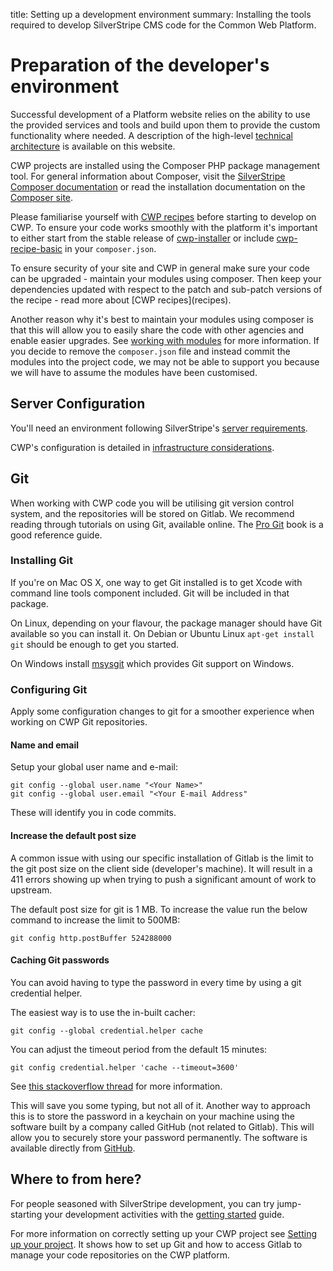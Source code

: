 title: Setting up a development environment
summary: Installing the tools required to develop SilverStripe CMS code for the Common Web Platform.

# Preparation of the developer's environment

Successful development of a Platform website relies on the ability to use the provided services and tools and build upon
them to provide the custom functionality where needed. A description of the high-level [technical architecture](https://www.cwp.govt.nz/about/technical-and-architecture-information/)
is available on this website.

CWP projects are installed using the Composer PHP package management tool. For general information about Composer, visit
the [SilverStripe Composer documentation](http://doc.silverstripe.org/framework/en/installation/composer) or read the
installation documentation on the [Composer site](http://getcomposer.org/doc/00-intro.md).

Please familiarise yourself with [CWP recipes](recipes) before starting to develop on CWP. To ensure your code works
smoothly with the platform it's important to either start from the stable release of
[cwp-installer](https://gitlab.cwp.govt.nz/cwp/cwp-installer/) or include
[cwp-recipe-basic](https://gitlab.cwp.govt.nz/cwp/cwp-recipe-basic/) in your `composer.json`.

<div class="notice" markdown='1'>
To ensure security of your site and CWP in general make sure your code can be upgraded - maintain your modules using
composer. Then keep your dependencies updated with respect to the patch and sub-patch versions of the recipe - read
more about [CWP recipes](recipes).
</div>

Another reason why it's best to maintain your modules using composer is that this will allow you to easily share the
code with other agencies and enable easier upgrades. See [working with modules](working_with_modules)
for more information. If you decide to remove the `composer.json` file and instead commit the modules into the project code, we may not be able to support you because we will have to assume the modules have been customised.

## Server Configuration

You'll need an environment following SilverStripe's 
[server requirements](https://docs.silverstripe.org/en/getting_started/server_requirements/).

CWP's configuration is detailed in [infrastructure considerations](working_with_projects/infrastructural_considerations).

## Git

When working with CWP code you will be utilising git version control system, and the repositories will be stored on
Gitlab. We recommend reading through tutorials on using Git, available online. The [Pro Git](http://git-scm.com/book) book is a good reference guide.

### Installing Git

If you're on Mac OS X, one way to get Git installed is to get Xcode with command line tools component included. Git will
be included in that package.

On Linux, depending on your flavour, the package manager should have Git available so you can install it.  On Debian or
Ubuntu Linux `apt-get install git` should be enough to get you started.

On Windows install [msysgit](http://msysgit.github.com/) which provides Git support on Windows.

### Configuring Git
Apply some configuration changes to git for a smoother experience when working on CWP Git repositories.

#### Name and email
Setup your global user name and e-mail:

	git config --global user.name "<Your Name>"
	git config --global user.email "<Your E-mail Address"

These will identify you in code commits.

#### Increase the default post size

A common issue with using our specific installation of Gitlab is the limit to the git post size on the client side
(developer's machine). It will result in a 411 errors showing up when trying to push a significant amount of work to
upstream.

The default post size for git is 1 MB. To increase the value run the below command to increase the limit to 500MB:

	git config http.postBuffer 524288000

#### Caching Git passwords

You can avoid having to type the password in every time by using a git credential helper.

The easiest way is to use the in-built cacher:

	git config --global credential.helper cache

You can adjust the timeout period from the default 15 minutes:

	git config credential.helper 'cache --timeout=3600'

See [this stackoverflow thread](http://stackoverflow.com/questions/5343068/is-there-a-way-to-skip-password-typing-when-using-https-github)
for more information.

This will save you some typing, but not all of it. Another way to approach this is to store the password in a keychain
on your machine using the software built by a company called GitHub (not related to Gitlab). This will allow you to
securely store your password permanently. The software is available directly from
[GitHub](https://help.github.com/articles/set-up-git).

## Where to from here?

For people seasoned with SilverStripe development, you can try jump-starting your development activities with the
[getting started](/getting_started) guide.

For more information on correctly setting up your CWP project see [Setting up your project](setting_up_your_project). It shows how to set up Git and how to access Gitlab to manage your code repositories on the CWP platform.
